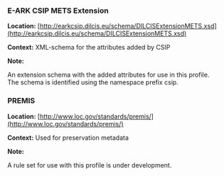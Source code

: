 ### E-ARK CSIP METS Extension
**Location:** [http://earkcsip.dilcis.eu/schema/DILCISExtensionMETS.xsd](http://earkcsip.dilcis.eu/schema/DILCISExtensionMETS.xsd)   

**Context:** XML-schema for the attributes added by CSIP   

**Note:**     

An extension schema with the added attributes for use in this profile. <br/> 
The schema is identified using the namespace prefix csip. <br/> 


### PREMIS
**Location:** [http://www.loc.gov/standards/premis/](http://www.loc.gov/standards/premis/)   

**Context:** Used for preservation metadata   

**Note:**     

A rule set for use with this profile is under development. <br/> 
